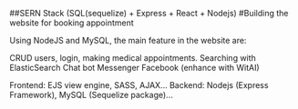 ##SERN Stack (SQL(sequelize) + Express + React + Nodejs)
#Building the website for booking appointment

Using NodeJS and MySQL, the main feature in the website are:

CRUD users, login, making medical appointments.
Searching with ElasticSearch
Chat bot Messenger Facebook (enhance with WitAI)

Frontend: EJS view engine, SASS, AJAX...
Backend: Nodejs (Express Framework), MySQL (Sequelize package)...
